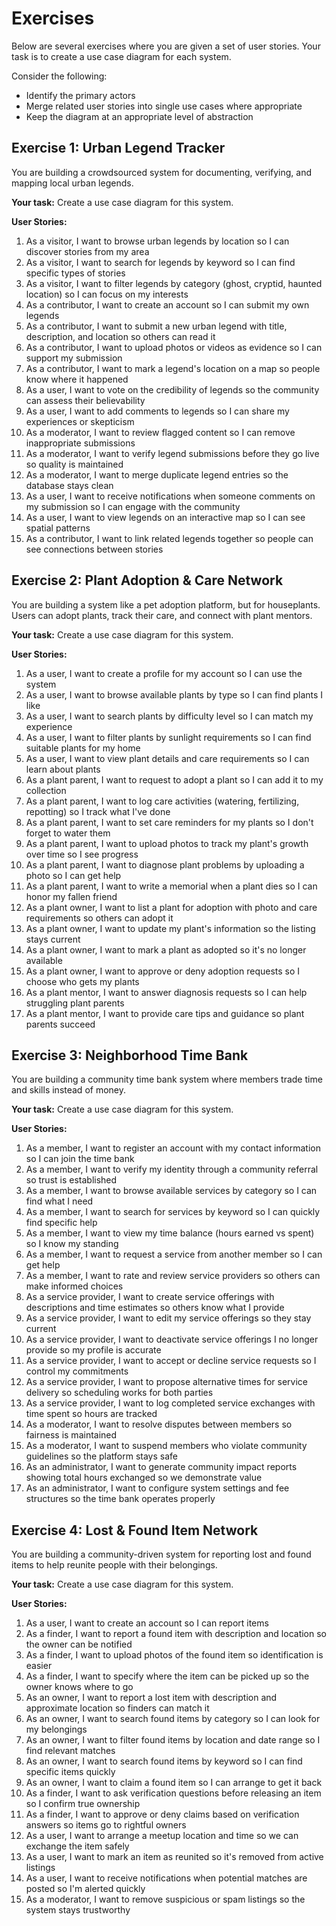 # Exercises

Below are several exercises where you are given a set of user stories. Your task is to create a use case diagram for each system.

Consider the following:
- Identify the primary actors
- Merge related user stories into single use cases where appropriate
- Keep the diagram at an appropriate level of abstraction

## Exercise 1: Urban Legend Tracker

You are building a crowdsourced system for documenting, verifying, and mapping local urban legends.

**Your task:** Create a use case diagram for this system.

**User Stories:**

1. As a visitor, I want to browse urban legends by location so I can discover stories from my area
2. As a visitor, I want to search for legends by keyword so I can find specific types of stories
3. As a visitor, I want to filter legends by category (ghost, cryptid, haunted location) so I can focus on my interests
4. As a contributor, I want to create an account so I can submit my own legends
5. As a contributor, I want to submit a new urban legend with title, description, and location so others can read it
6. As a contributor, I want to upload photos or videos as evidence so I can support my submission
7. As a contributor, I want to mark a legend's location on a map so people know where it happened
8. As a user, I want to vote on the credibility of legends so the community can assess their believability
9. As a user, I want to add comments to legends so I can share my experiences or skepticism
10. As a moderator, I want to review flagged content so I can remove inappropriate submissions
11. As a moderator, I want to verify legend submissions before they go live so quality is maintained
12. As a moderator, I want to merge duplicate legend entries so the database stays clean
13. As a user, I want to receive notifications when someone comments on my submission so I can engage with the community
14. As a user, I want to view legends on an interactive map so I can see spatial patterns
15. As a contributor, I want to link related legends together so people can see connections between stories


## Exercise 2: Plant Adoption & Care Network

You are building a system like a pet adoption platform, but for houseplants. Users can adopt plants, track their care, and connect with plant mentors.

**Your task:** Create a use case diagram for this system.

**User Stories:**

1. As a user, I want to create a profile for my account so I can use the system
2. As a user, I want to browse available plants by type so I can find plants I like
3. As a user, I want to search plants by difficulty level so I can match my experience
4. As a user, I want to filter plants by sunlight requirements so I can find suitable plants for my home
5. As a user, I want to view plant details and care requirements so I can learn about plants
6. As a plant parent, I want to request to adopt a plant so I can add it to my collection
7. As a plant parent, I want to log care activities (watering, fertilizing, repotting) so I track what I've done
8. As a plant parent, I want to set care reminders for my plants so I don't forget to water them
9. As a plant parent, I want to upload photos to track my plant's growth over time so I see progress
10. As a plant parent, I want to diagnose plant problems by uploading a photo so I can get help
11. As a plant parent, I want to write a memorial when a plant dies so I can honor my fallen friend
12. As a plant owner, I want to list a plant for adoption with photo and care requirements so others can adopt it
13. As a plant owner, I want to update my plant's information so the listing stays current
14. As a plant owner, I want to mark a plant as adopted so it's no longer available
15. As a plant owner, I want to approve or deny adoption requests so I choose who gets my plants
16. As a plant mentor, I want to answer diagnosis requests so I can help struggling plant parents
17. As a plant mentor, I want to provide care tips and guidance so plant parents succeed


## Exercise 3: Neighborhood Time Bank

You are building a community time bank system where members trade time and skills instead of money.

**Your task:** Create a use case diagram for this system.

**User Stories:**

1. As a member, I want to register an account with my contact information so I can join the time bank
2. As a member, I want to verify my identity through a community referral so trust is established
3. As a member, I want to browse available services by category so I can find what I need
4. As a member, I want to search for services by keyword so I can quickly find specific help
5. As a member, I want to view my time balance (hours earned vs spent) so I know my standing
6. As a member, I want to request a service from another member so I can get help
7. As a member, I want to rate and review service providers so others can make informed choices
8. As a service provider, I want to create service offerings with descriptions and time estimates so others know what I provide
9. As a service provider, I want to edit my service offerings so they stay current
10. As a service provider, I want to deactivate service offerings I no longer provide so my profile is accurate
11. As a service provider, I want to accept or decline service requests so I control my commitments
12. As a service provider, I want to propose alternative times for service delivery so scheduling works for both parties
13. As a service provider, I want to log completed service exchanges with time spent so hours are tracked
14. As a moderator, I want to resolve disputes between members so fairness is maintained
15. As a moderator, I want to suspend members who violate community guidelines so the platform stays safe
16. As an administrator, I want to generate community impact reports showing total hours exchanged so we demonstrate value
17. As an administrator, I want to configure system settings and fee structures so the time bank operates properly


## Exercise 4: Lost & Found Item Network

You are building a community-driven system for reporting lost and found items to help reunite people with their belongings.

**Your task:** Create a use case diagram for this system.

**User Stories:**

1. As a user, I want to create an account so I can report items
2. As a finder, I want to report a found item with description and location so the owner can be notified
3. As a finder, I want to upload photos of the found item so identification is easier
4. As a finder, I want to specify where the item can be picked up so the owner knows where to go
5. As an owner, I want to report a lost item with description and approximate location so finders can match it
6. As an owner, I want to search found items by category so I can look for my belongings
7. As an owner, I want to filter found items by location and date range so I find relevant matches
8. As an owner, I want to search found items by keyword so I can find specific items quickly
9. As an owner, I want to claim a found item so I can arrange to get it back
10. As a finder, I want to ask verification questions before releasing an item so I confirm true ownership
11. As a finder, I want to approve or deny claims based on verification answers so items go to rightful owners
12. As a user, I want to arrange a meetup location and time so we can exchange the item safely
13. As a user, I want to mark an item as reunited so it's removed from active listings
14. As a user, I want to receive notifications when potential matches are posted so I'm alerted quickly
15. As a moderator, I want to remove suspicious or spam listings so the system stays trustworthy